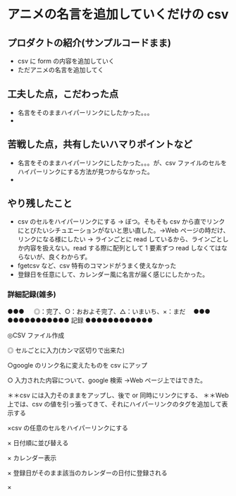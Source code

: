 # アニメの名言を追加していくだけの csv

## プロダクトの紹介(サンプルコードまま)

-  csv に form の内容を追加していく
-  ただアニメの名言を追加してく

## 工夫した点，こだわった点

-  名言をそのままハイパーリンクにしたかった。。。
-

## 苦戦した点，共有したいハマりポイントなど

-  名言をそのままハイパーリンクにしたかった。。。が、csv ファイルのセルをハイパーリンクにする方法が見つからなかった。
-

## やり残したこと

-  csv のセルをハイパーリンクにする → ぼつ。そもそも csv から直でリンクにとびたいシチュエーションがないと思い直した。→Web ページの時だけ、リンクになる様にしたい
   → ラインごとに read しているから、ラインごとしか内容を扱えない。read する際に配列として 1 要素ずつ read しなくてはならないが、良くわからず。
-  fgetcsv など、csv 特有のコマンドがうまく使えなかった
-  登録日を任意にして、カレンダー風に名言が届く感じにしたかった。

### 詳細記録(雑多)

●●● 　 ◎：完了、○：おおよそ完了、△：いまいち、×：まだ　 ●●●
●●●●●●●●●●● 記録 ●●●●●●●●●●●●

◎CSV ファイル作成

◎ セルごとに入力(カンマ区切りで出来た)

○google のリンク名に変えたものを csv にアップ

○ 入力された内容について、google 検索 →Web ページ上ではできた。

＊＊csv には入力そのままをアップし、後で or 同時にリンクにする、
＊＊Web 上では、csv の値を引っ張ってきて、それにハイパーリンクのタグを追加して表示する

×csv の任意のセルをハイパーリンクにする

× 日付順に並び替える

× カレンダー表示

× 登録日がそのまま該当のカレンダーの日付に登録される

×
